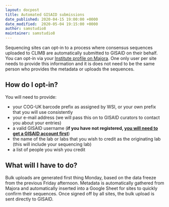 ```yaml
---
layout: docpost
title: Automated GISAID submissions
date_published: 2020-04-15 19:00:00 +0000
date_modified:  2020-05-04 19:15:00 +0000
author: samstudio8
maintainer: samstudio8
---
```


Sequencing sites can opt-in to a process where consensus sequences uploaded to CLIMB are automatically submitted to GISAID on their behalf.
You can opt-in via your [Institute profile on Majora](https://majora.covid19.climb.ac.uk/forms/institute/).
One only user per site needs to provide this information and it is does not need to be the same person who provides the metadata or uploads the sequences.

## How do I opt-in?

You will need to provide:

* your COG-UK barcode prefix as assigned by WSI, or your own prefix that you will use consistently
* your e-mail address (we will pass this on to GISAID curators to contact you about your entries)
* a valid GISAID username (**if you have not registered, [you will need to get a GISAID account first](https://www.gisaid.org/registration/register/)**) 
* the name of the lab or labs that you wish to credit as the originating lab (this will include your sequencing lab)
* a list of people you wish you credit

## What will I have to do?

Bulk uploads are generated first thing Monday, based on the data freeze from the previous Friday afternoon.
Metadata is automatically gathered from Majora and automatically inserted into a Google Sheet for sites to quickly confirm their sequences. Once signed off by all sites, the bulk upload is sent directly to GISAID.
